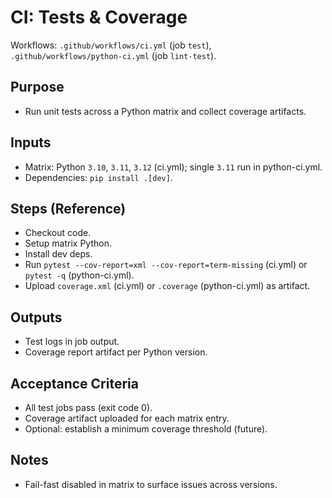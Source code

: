 # CI: Tests & Coverage

Workflows: `.github/workflows/ci.yml` (job `test`), `.github/workflows/python-ci.yml` (job `lint-test`).

## Purpose
- Run unit tests across a Python matrix and collect coverage artifacts.

## Inputs
- Matrix: Python `3.10`, `3.11`, `3.12` (ci.yml); single `3.11` run in python-ci.yml.
- Dependencies: `pip install .[dev]`.

## Steps (Reference)
- Checkout code.
- Setup matrix Python.
- Install dev deps.
- Run `pytest --cov-report=xml --cov-report=term-missing` (ci.yml) or `pytest -q` (python-ci.yml).
- Upload `coverage.xml` (ci.yml) or `.coverage` (python-ci.yml) as artifact.

## Outputs
- Test logs in job output.
- Coverage report artifact per Python version.

## Acceptance Criteria
- All test jobs pass (exit code 0).
- Coverage artifact uploaded for each matrix entry.
- Optional: establish a minimum coverage threshold (future).

## Notes
- Fail-fast disabled in matrix to surface issues across versions.

